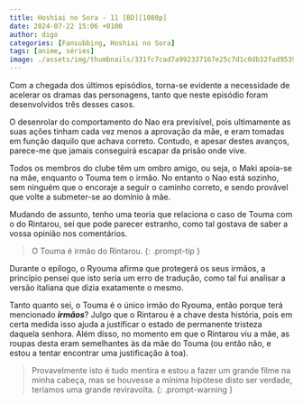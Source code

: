 ```yaml
---
title: Hoshiai no Sora - 11 [BD][1080p]
date: 2024-07-22 15:06 +0100
author: digo
categories: [Fansubbing, Hoshiai no Sora] 
tags: [anime, séries]
image: ./assets/img/thumbnails/331fc7cad7a992337167e25c7d1c0db32fad9539.jpeg
---
```


Com a chegada dos últimos episódios, torna-se evidente a necessidade de acelerar os dramas das personagens, tanto que neste episódio foram desenvolvidos três desses casos.

O desenrolar do comportamento do Nao era previsível, pois ultimamente as suas ações tinham cada vez menos a aprovação da mãe, e eram tomadas em função daquilo que achava correto. Contudo, e apesar destes avanços, parece-me que jamais conseguirá escapar da prisão onde vive.

Todos os membros do clube têm um ombro amigo, ou seja, o Maki apoia-se na mãe, enquanto o Touma tem o irmão. No entanto o Nao está sozinho, sem ninguém que o encoraje a seguir o caminho correto, e sendo provável que volte a submeter-se ao domínio à mãe.

Mudando de assunto, tenho uma teoria que relaciona o caso de Touma com o do Rintarou, sei que pode parecer estranho, como tal gostava de saber a vossa opinião nos comentários.

> O Touma é irmão do Rintarou.
{: .prompt-tip }

Durante o epílogo, o Ryouma afirma que protegerá os seus irmãos, a princípio pensei que isto seria um erro de tradução, como tal fui analisar a versão italiana que dizia exatamente o mesmo.

Tanto quanto sei, o Touma é o único irmão do Ryouma, então porque terá mencionado ***irmãos***? Julgo que o Rintarou é a chave desta história, pois em certa medida isso ajuda a justificar o estado de permanente tristeza daquela senhora. Além disso, no momento em que o Rintarou viu a mãe, as roupas desta eram semelhantes às da mãe do Touma (ou então não, e estou a tentar encontrar uma justificação à toa).

> Provavelmente isto é tudo mentira e estou a fazer um grande filme na minha cabeça, mas se houvesse a mínima hipótese disto ser verdade, teríamos uma grande reviravolta.
{: .prompt-warning }
